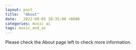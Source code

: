 ```yaml
---
layout: post
title:  "About"
date:   2022-09-05 10:35:08 +0800
categories: music ai 
tags: music_and_ai
---
```



Please check the About page left to check more information.